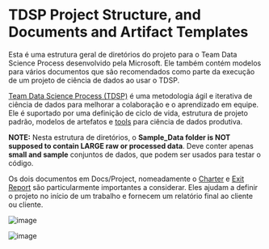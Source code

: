  # TDSP Project Structure, and Documents and Artifact Templates

Esta é uma estrutura geral de diretórios do projeto para o Team Data Science Process desenvolvido pela Microsoft. Ele também contém modelos para vários documentos que são recomendados como parte da execução de um projeto de ciência de dados ao usar o TDSP. 

[Team Data Science Process (TDSP)](https://colab.research.google.com/drive/1rxc_XahIuEK2h7DHHfBCQz4i0ZJV4JpI?authuser=1#scrollTo=EYErpCgJFh0o) é uma metodologia ágil e iterativa de ciência de dados para melhorar a colaboração e o aprendizado em equipe. Ele é suportado por uma definição de ciclo de vida, estrutura de projeto padrão, modelos de artefatos e [tools](https://github.com/carwilfer/Projeto-IoT-e-Data-Science) para ciência de dados produtiva. 


**NOTE:** Nesta estrutura de diretórios, o **Sample_Data folder is NOT supposed to contain LARGE raw or processed data**. Deve conter apenas **small and sample** conjuntos de dados, que podem ser usados ​​para testar o código.

Os dois documentos em Docs/Project, nomeadamente o [Charter](./Docs/Project/Charter.md) e [Exit Report](./Docs/Project/Exit%20Report.md) são particularmente importantes a considerar. Eles ajudam a definir o projeto no início de um trabalho e fornecem um relatório final ao cliente ou cliente.

![image](https://user-images.githubusercontent.com/56918360/162734484-e7f7f6bb-df33-48f7-a0cd-deb6c8ed7857.png)

![image](https://user-images.githubusercontent.com/56918360/162735640-ce0b67cb-e004-4c45-95fa-192c161a5051.png)

